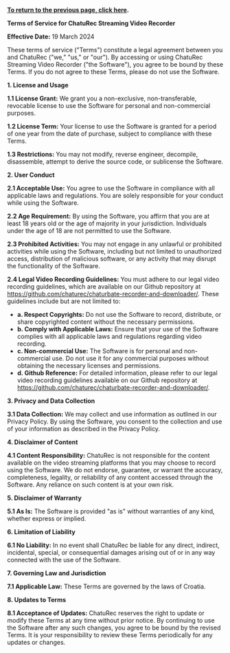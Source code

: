 **[To return to the previous page, click here](https://github.com/chaturec/chaturbate-recorder-and-downloader/).**

**Terms of Service for ChatuRec Streaming Video Recorder**

**Effective Date:** 19 March 2024

These terms of service ("Terms") constitute a legal agreement between you and ChatuRec ("we," "us," or "our"). By accessing or using ChatuRec Streaming Video Recorder ("the Software"), you agree to be bound by these Terms. If you do not agree to these Terms, please do not use the Software.

**1. License and Usage**

**1.1 License Grant:** We grant you a non-exclusive, non-transferable, revocable license to use the Software for personal and non-commercial purposes.

**1.2 License Term:** Your license to use the Software is granted for a period of one year from the date of purchase, subject to compliance with these Terms.

**1.3 Restrictions:** You may not modify, reverse engineer, decompile, disassemble, attempt to derive the source code, or sublicense the Software.

**2. User Conduct**

**2.1 Acceptable Use:** You agree to use the Software in compliance with all applicable laws and regulations. You are solely responsible for your conduct while using the Software.

**2.2 Age Requirement:** By using the Software, you affirm that you are at least 18 years old or the age of majority in your jurisdiction. Individuals under the age of 18 are not permitted to use the Software.

**2.3 Prohibited Activities:** You may not engage in any unlawful or prohibited activities while using the Software, including but not limited to unauthorized access, distribution of malicious software, or any activity that may disrupt the functionality of the Software.

**2.4 Legal Video Recording Guidelines:** You must adhere to our legal video recording guidelines, which are available on our Github repository at https://github.com/chaturec/chaturbate-recorder-and-downloader/. These guidelines include but are not limited to:

- **a. Respect Copyrights:** Do not use the Software to record, distribute, or share copyrighted content without the necessary permissions.
- **b. Comply with Applicable Laws:** Ensure that your use of the Software complies with all applicable laws and regulations regarding video recording.
- **c. Non-commercial Use:** The Software is for personal and non-commercial use. Do not use it for any commercial purposes without obtaining the necessary licenses and permissions.
- **d. Github Reference:** For detailed information, please refer to our legal video recording guidelines available on our Github repository at https://github.com/chaturec/chaturbate-recorder-and-downloader/.

**3. Privacy and Data Collection**

**3.1 Data Collection:** We may collect and use information as outlined in our Privacy Policy. By using the Software, you consent to the collection and use of your information as described in the Privacy Policy.

**4. Disclaimer of Content**

**4.1 Content Responsibility:** ChatuRec is not responsible for the content available on the video streaming platforms that you may choose to record using the Software. We do not endorse, guarantee, or warrant the accuracy, completeness, legality, or reliability of any content accessed through the Software. Any reliance on such content is at your own risk.

**5. Disclaimer of Warranty**

**5.1 As Is:** The Software is provided "as is" without warranties of any kind, whether express or implied.

**6. Limitation of Liability**

**6.1 No Liability:** In no event shall ChatuRec be liable for any direct, indirect, incidental, special, or consequential damages arising out of or in any way connected with the use of the Software.

**7. Governing Law and Jurisdiction**

**7.1 Applicable Law:** These Terms are governed by the laws of Croatia.

**8. Updates to Terms**

**8.1 Acceptance of Updates:** ChatuRec reserves the right to update or modify these Terms at any time without prior notice. By continuing to use the Software after any such changes, you agree to be bound by the revised Terms. It is your responsibility to review these Terms periodically for any updates or changes.

